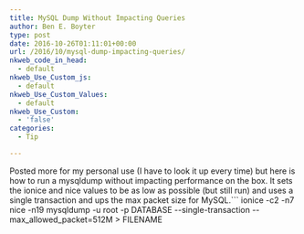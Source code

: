 ```yaml
---
title: MySQL Dump Without Impacting Queries
author: Ben E. Boyter
type: post
date: 2016-10-26T01:11:01+00:00
url: /2016/10/mysql-dump-impacting-queries/
nkweb_code_in_head:
  - default
nkweb_Use_Custom_js:
  - default
nkweb_Use_Custom_Values:
  - default
nkweb_Use_Custom:
  - 'false'
categories:
  - Tip

---
```

Posted more for my personal use (I have to look it up every time) but here is how to run a mysqldump without impacting performance on the box. It sets the ionice and nice values to be as low as possible (but still run) and uses a single transaction and ups the max packet size for MySQL.```
ionice -c2 -n7 nice -n19 mysqldump -u root -p DATABASE --single-transaction --max_allowed_packet=512M > FILENAME

```
